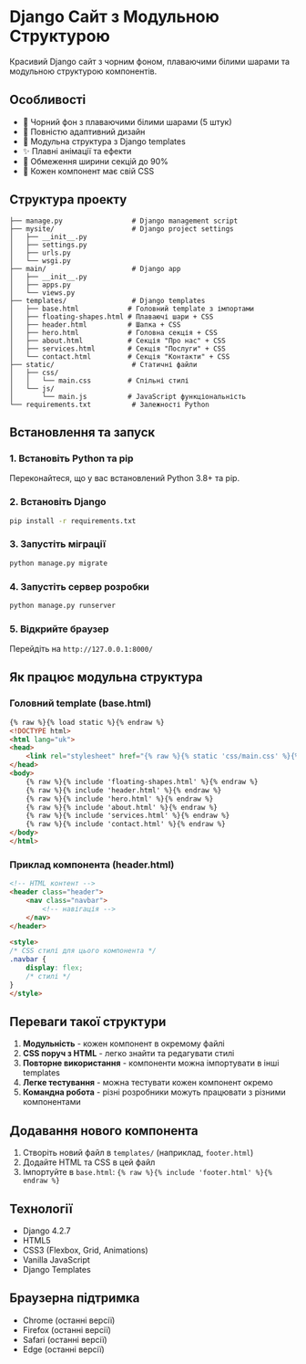 # Django Сайт з Модульною Структурою

Красивий Django сайт з чорним фоном, плаваючими білими шарами та модульною структурою компонентів.

## Особливості

- 🎨 Чорний фон з плаваючими білими шарами (5 штук)
- 📱 Повністю адаптивний дизайн
- 🧩 Модульна структура з Django templates
- ✨ Плавні анімації та ефекти
- 🎯 Обмеження ширини секцій до 90%
- 🔧 Кожен компонент має свій CSS

## Структура проекту

```
├── manage.py                 # Django management script
├── mysite/                   # Django project settings
│   ├── __init__.py
│   ├── settings.py
│   ├── urls.py
│   └── wsgi.py
├── main/                     # Django app
│   ├── __init__.py
│   ├── apps.py
│   └── views.py
├── templates/                # Django templates
│   ├── base.html            # Головний template з імпортами
│   ├── floating-shapes.html # Плаваючі шари + CSS
│   ├── header.html          # Шапка + CSS
│   ├── hero.html            # Головна секція + CSS
│   ├── about.html           # Секція "Про нас" + CSS
│   ├── services.html        # Секція "Послуги" + CSS
│   └── contact.html         # Секція "Контакти" + CSS
├── static/                   # Статичні файли
│   ├── css/
│   │   └── main.css         # Спільні стилі
│   └── js/
│       └── main.js          # JavaScript функціональність
└── requirements.txt          # Залежності Python
```

## Встановлення та запуск

### 1. Встановіть Python та pip
Переконайтеся, що у вас встановлений Python 3.8+ та pip.

### 2. Встановіть Django
```bash
pip install -r requirements.txt
```

### 3. Запустіть міграції
```bash
python manage.py migrate
```

### 4. Запустіть сервер розробки
```bash
python manage.py runserver
```

### 5. Відкрийте браузер
Перейдіть на `http://127.0.0.1:8000/`

## Як працює модульна структура

### Головний template (base.html)
```html
{% raw %}{% load static %}{% endraw %}
<!DOCTYPE html>
<html lang="uk">
<head>
    <link rel="stylesheet" href="{% raw %}{% static 'css/main.css' %}{% endraw %}">
</head>
<body>
    {% raw %}{% include 'floating-shapes.html' %}{% endraw %}
    {% raw %}{% include 'header.html' %}{% endraw %}
    {% raw %}{% include 'hero.html' %}{% endraw %}
    {% raw %}{% include 'about.html' %}{% endraw %}
    {% raw %}{% include 'services.html' %}{% endraw %}
    {% raw %}{% include 'contact.html' %}{% endraw %}
</body>
</html>
```

### Приклад компонента (header.html)
```html
<!-- HTML контент -->
<header class="header">
    <nav class="navbar">
        <!-- навігація -->
    </nav>
</header>

<style>
/* CSS стилі для цього компонента */
.navbar {
    display: flex;
    /* стилі */
}
</style>
```

## Переваги такої структури

1. **Модульність** - кожен компонент в окремому файлі
2. **CSS поруч з HTML** - легко знайти та редагувати стилі
3. **Повторне використання** - компоненти можна імпортувати в інші templates
4. **Легке тестування** - можна тестувати кожен компонент окремо
5. **Командна робота** - різні розробники можуть працювати з різними компонентами

## Додавання нового компонента

1. Створіть новий файл в `templates/` (наприклад, `footer.html`)
2. Додайте HTML та CSS в цей файл
3. Імпортуйте в `base.html`: `{% raw %}{% include 'footer.html' %}{% endraw %}`

## Технології

- Django 4.2.7
- HTML5
- CSS3 (Flexbox, Grid, Animations)
- Vanilla JavaScript
- Django Templates

## Браузерна підтримка

- Chrome (останні версії)
- Firefox (останні версії)
- Safari (останні версії)
- Edge (останні версії)
